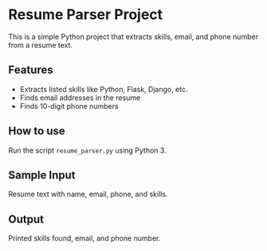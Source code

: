 # Resume Parser Project

This is a simple Python project that extracts skills, email, and phone number from a resume text.

## Features
- Extracts listed skills like Python, Flask, Django, etc.
- Finds email addresses in the resume
- Finds 10-digit phone numbers

## How to use
Run the script `resume_parser.py` using Python 3.

## Sample Input
Resume text with name, email, phone, and skills.

## Output
Printed skills found, email, and phone number.

